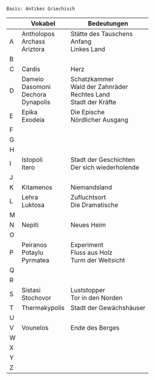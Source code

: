 	Basis: Antikes Griechisch

|     | **Vokabel**                                            | **Bedeutungen**                                                                    |
| --- | ------------------------------------------------------ | ---------------------------------------------------------------------------------- |
| A   | Antholopos<br>Archass<br>Ariztora              | Stätte des Tauschens<br>Anfang<br>Linkes Land                              |
| B   |                                                        |                                                                                    |
| C   | Cardis                                                 | Herz                                                                               |
| D   | Dameio<br>Dasomoni<br>Dechora<br>Dynapolis | Schatzkammer<br>Wald der Zahnräder<br>Rechtes Land<br>Stadt der Kräfte |
| E   | Epika<br>Exodeia                                   | Die Epische<br>Nördlicher Ausgang                                              |
| F   |                                                        |                                                                                    |
| G   |                                                        |                                                                                    |
| H   |                                                        |                                                                                    |
| I   | Istopoli<br>Itero                                  | Stadt der Geschichten<br>Der sich wiederholende                                |
| J   |                                                        |                                                                                    |
| K   | Kitamenos                                              | Niemandsland                                                                       |
| L   | Lehra<br>Luktosa                                   | Zufluchtsort<br>Die Dramatische                                                |
| M   |                                                        |                                                                                    |
| N   | Nepiti                                                 | Neues Heim                                                                         |
| O   |                                                        |                                                                                    |
| P   | Peiranos<br>Potaylu<br>Pyrmatea                | Experiment<br>Fluss aus Holz<br>Turm der Weitsicht                         |
| Q   |                                                        |                                                                                    |
| R   |                                                        |                                                                                    |
| S   | Sistasi<br>Stochovor                               | Luststopper<br>Tor in den Norden                                               |
| T   | Thermakypolis                                          | Stadt der Gewächshäuser                                                            |
| U   |                                                        |                                                                                    |
| V   | Vounelos                                               | Ende des Berges                                                                    |
| W   |                                                        |                                                                                    |
| X   |                                                        |                                                                                    |
| Y   |                                                        |                                                                                    |
| Z   |                                                        |                                                                                    |